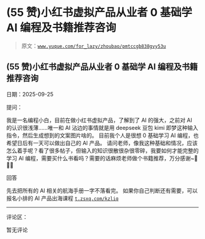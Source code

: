 # (55 赞)小红书虚拟产品从业者 0 基础学 AI 编程及书籍推荐咨询

> 原文：[`www.yuque.com/for_lazy/zhoubao/pmtccgb838gvy53u`](https://www.yuque.com/for_lazy/zhoubao/pmtccgb838gvy53u)

## (55 赞)小红书虚拟产品从业者 0 基础学 AI 编程及书籍推荐咨询

日期：2025-09-25

提问：

我是一名编程小白，目前在做小红书虚拟产品，了解到了 AI 的强大，之前对 AI 的认识很浅薄……唯一和 AI 沾边的事情就是用 deepseek 豆包 kimi
即梦这种输入指令，然后生成想到的文案图片啥的。 目前我个人是很想 0 基础学习 AI 编程，也希望日后有一天可以做出自己的 AI 产品。
请问老师，像我这种基础和情况，应该怎么着手呢？看了很多帖子，但输入的知识很散很杂很零碎，我要如何才能完整的学习 AI 编程，需要买什么书看吗？需要的话麻烦老师做个书籍推荐，万分感谢~🙏🙏🙏

回答

先去把所有的 AI 相关的航海手册一字不落看完。 如果你自己判断还有需要，可以报名小排的 AI 产品出海课程 [`t.zsxq.com/kzliq`](https://t.zsxq.com/kzliq)

* * *

评论区：

暂无评论